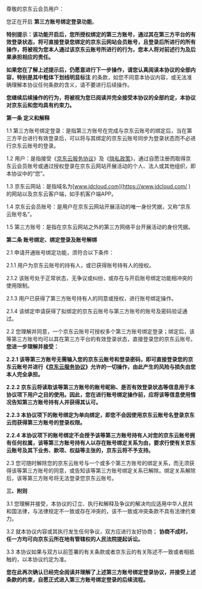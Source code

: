 尊敬的京东云会员用户：

您正在开启 **第三方账号绑定登录功能**。

**特别提示：该功能开启后，您所授权绑定的第三方账号，通过其在第三方平台的有效登录状态，将可直接登录您绑定的京东云网站会员账号，且登录后所进行的所有操作，将被视为您本人通过该京东云账号所进行的行为，您本人将对前述行为及后果承担相应的责任。**

**如果您在了解上述提示后，仍愿意进行下一步操作，**请您认真阅读本协议的全部内容，特别是其中**粗体下划线明显标注**  的条款，如您不同意本协议内容，或无法准确理解本协议任何条款的含义，请不要进行后续操作。

**您继续后续操作的行为，将被视为您已阅读并完全接受本协议的全部约定，本协议对京东云和您均具有约束力。**

 

**第一条 定义和解释**

1.1 第三方账号绑定登录：是指第三方账号在完成与京东云账号的绑定后，当在第三方平台进行有效登录后，可以将与其绑定的京东云账号同步为登录状态而不必进行京东云账号的登录。

1.2 用户：是指接受《[京东云服务协议](https://docs.jdcloud.com/platform-agreement/service-agreement)》及《[隐私政策](https://docs.jdcloud.com/platform-agreement/privacy-policy)》，通过自愿注册而取得京东云会员账号或通过授权登录在京东云网站开展活动的个人、法人或其他组织，即本协议中的“您”。

1.3 京东云网站：是指域名为[www.jdcloud.com](https://www.jdcloud.com/ )的网站以及京东云客户端，如手机客户端APP。

1.4 京东云会员账号：是用户在京东云网站开展活动的唯一身份凭据，又称“京东云账号名”。

1.5 第三方账号：是指在京东云网站之外的第三方网络平台开展活动的身份凭据。

 

**第二条 账号绑定、绑定登录及账号解绑**

2.1 申请开通账号绑定功能，须符合以下条件：

2.1.1 用户为京东云账号的持有人，或已获得账号持有人的授权。

2.1.2 该账号处于正常状态，无争议或纠纷，或存在与开启账号绑定功能相冲突的使用限制。

2.1.3 用户已获得了第三方账号持有人的同意或授权，进行账号绑定操作。

2.1.4 该绑定申请获得了拟绑定的京东云账号与第三方账号的账号及密码验证通过。

2.2 您理解并同意，一个京东云账号可授权多个第三方账号绑定登录；绑定后，该等第三方账号均可以其在第三方平台的有效登录状态，直接登录您的京东云账号。**您进一步理解并接受：**

**2.2.1 该等第三方账号无需输入您的京东云账号和登录密码，即可直接登录您的京东云账号并进行《**[**京东云服务协议**](https://docs.jdcloud.com/platform-agreement/service-agreement)**》允许的一切操作，由此产生的风险与损失由您本人完全承担。**

**2.2.2 京东云将读取该等第三方账号的账号昵称、是否有效登录状态等信息用于本协议项下用户之目的使用。因此，您在进行账号绑定操作前，应将该等信息使用情况告知第三方账号持有人并获得其认可。**

**2.2.3 本协议项下的账号绑定为单向绑定，即您不会因使用京东云账号名登录京东云而获得第三方账号的登录权限。**

**2.2.4 本协议项下的账号绑定不会授予该等第三方账号持有人对您的京东云账号拥有任何权属，该等第三方账号持有人以存在账号绑定关系为由，要求行使有关京东云账号及其下业务、款项、权益等主张的，京东云将不予支持。**

2.3 您可随时解除您的京东云账号与一个或多个第三方账号的绑定关系，而无须获得该等第三方账号的同意，或告知该等第三方账号绑定关系已解除。绑定关系解除后，该等第三方账号将无法登录您京东云账号。

 

**三、附则**

3.1 您理解并接受，本协议的订立、执行和解释及争议的解决均应适用中华人民共和国法律，与法律规定不一致或存在冲突的，该不一致或冲突条款不具有法律约束力。

3.2 就本协议内容或其执行发生任何争议，双方应进行友好协商； **协商不成时，任一方均可向京东云所在地有管辖权的人民法院提起诉讼。**

3.3 本协议如果与双方以前签署的有关条款或者京东云的有关陈述不一致或者相抵触的，以本协议约定为准。

 **您在此再次确认已经完全阅读并理解了上述第三方账号绑定登录协议，并接受上述条款的约束，自愿正式进入第三方账号绑定登录的后续流程。**
 
